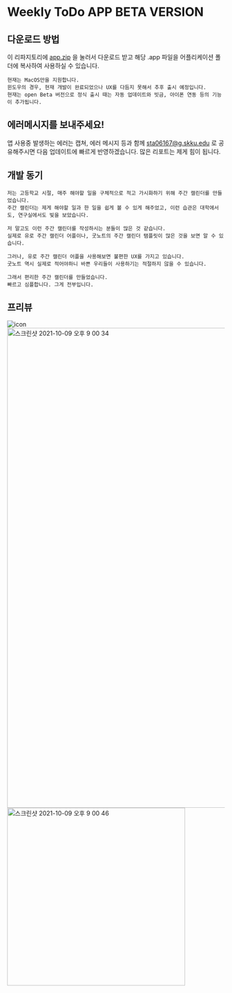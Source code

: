 # Weekly ToDo APP BETA VERSION
## 다운로드 방법
이 리파지토리에 [app.zip](https://github.com/KorKite/weekly-Todo-Desktop/blob/main/weektodo.app.zip) 을 눌러서 다운로드 받고 해당 .app 파일을 어플리케이션 폴더에 복사하여 사용하실 수 있습니다.
    
    현재는 MacOS만을 지원합니다.
    윈도우의 경우, 현재 개발이 완료되었으나 UX를 다듬지 못해서 추후 출시 예정입니다.
    현재는 open Beta 버전으로 정식 출시 때는 자동 업데이트와 빗금, 아이폰 연동 등의 기능이 추가됩니다.
    
    
## 에러메시지를 보내주세요!
앱 사용중 발생하는 에러는 캡쳐, 에러 메시지 등과 함께
<sta06167@g.skku.edu> 로 공유해주시면 다음 업데이트에 빠르게 반영하겠습니다.
많은 리포트는 제게 힘이 됩니다.
    

## 개발 동기
    저는 고등학교 시절, 매주 해야할 일을 구체적으로 적고 가시화하기 위해 주간 캘린더를 만들었습니다.
    주간 캘린더는 제게 해야할 일과 한 일을 쉽게 볼 수 있게 해주었고, 이런 습관은 대학에서도, 연구실에서도 빛을 보았습니다.
    
    저 말고도 이런 주간 캘린더를 작성하시는 분들이 많은 것 같습니다.
    실제로 유로 주간 캘린더 어플이나, 굿노트의 주간 캘린더 탬플릿이 많은 것을 보면 알 수 있습니다.
    
    그러나, 유로 주간 캘린더 어플을 사용해보면 불편한 UX를 가지고 있습니다.
    굿노트 역시 실제로 적어야하니 바쁜 우리들이 사용하기는 적절하지 않을 수 있습니다.
    
    그래서 편리한 주간 캘린더를 만들었습니다.
    빠르고 심플합니다. 그게 전부입니다.
    
## 프리뷰
![icon](https://user-images.githubusercontent.com/50725139/136657047-862931c1-ff2b-4d48-a3c9-0823fceee319.png)
<img width="1112" alt="스크린샷 2021-10-09 오후 9 00 34" src="https://user-images.githubusercontent.com/50725139/136657039-a0770392-0bc5-420c-8eef-bdbcc6b532ac.png">
<img width="412" alt="스크린샷 2021-10-09 오후 9 00 46" src="https://user-images.githubusercontent.com/50725139/136657040-fb28e322-f675-441f-b999-66692cba4d33.png">

